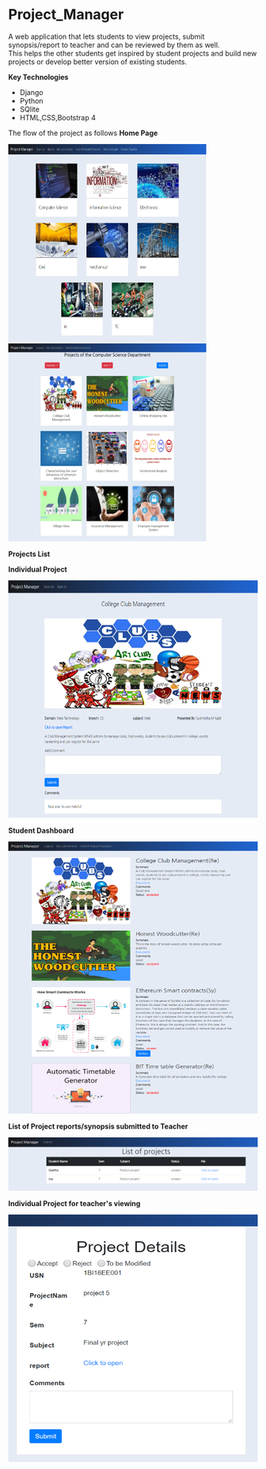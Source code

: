 # Project_Manager
A web application that lets students to view projects, submit synopsis/report to teacher and can be reviewed by them as well.<br/>
This helps the other students get inspired by student projects and build new projects or develop better version of existing students.

**Key Technologies**
* Django
* Python
* SQlite
* HTML,CSS,Bootstrap 4


The flow of the project as follows
<b>Home Page</b>

<img src="./ReadmeImages/homepage.png" alt="Home Page" width="400" height="400"/>
<img src="./ReadmeImages/projectList1.jpeg" alt="ProjectsList Page" width="400" height="400"/>
<br/>


**Projects List**



**Individual Project**

<img src="./ReadmeImages/Individual Project.png" alt="Individual Projects Page" width="660" height="480"/>
<br/>

**Student Dashboard**

<img src="./ReadmeImages/student-dashboard.png" alt="Dtudent Dashboard Page" width="660" height="550"/>
<br/>


**List of Project reports/synopsis submitted to Teacher**

<img src="./ReadmeImages/teacher list.PNG" alt="Teacher's View of projects list" width="660"/>

**Individual Project for teacher's viewing**

<img src="./ReadmeImages/teacher view.PNG" alt="Teacher's View of an individual project" width="560" height="500"/>


